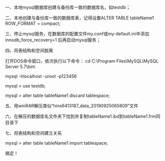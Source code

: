 一、本地mysql数据库创建与备份库一致的数据库名，如testdb；

二、本地创建与备份库一致的数据库表，记得设置ALTER TABLE tableName1 ROW_FORMAT = compact;

三、停止mysql服务，在数据库的配置文件my.conf或my-default.ini中添加innodb_force_recovery=1 后再启动mysql服务；

四、将表结构和空间脱离

打开DOS命令窗口，依次执行以下命令：
cd C:\Program Files\MySQL\MySQL Server 5.7\bin\

mysql -hlocalhost -uroot -p123456

mysql > use testdb;

mysql > alter table tableName1 discard tablespace;

五、用winRAR解压类似“hins6413187_data_20190925065809”文件

六、在解压的数据库名文件夹下找到并复制tableName1.ibd到tableName1.frm同目录下

七、将表结构和空间建立关系

mysql > alter table tableName1 import tablespace;

搞定！